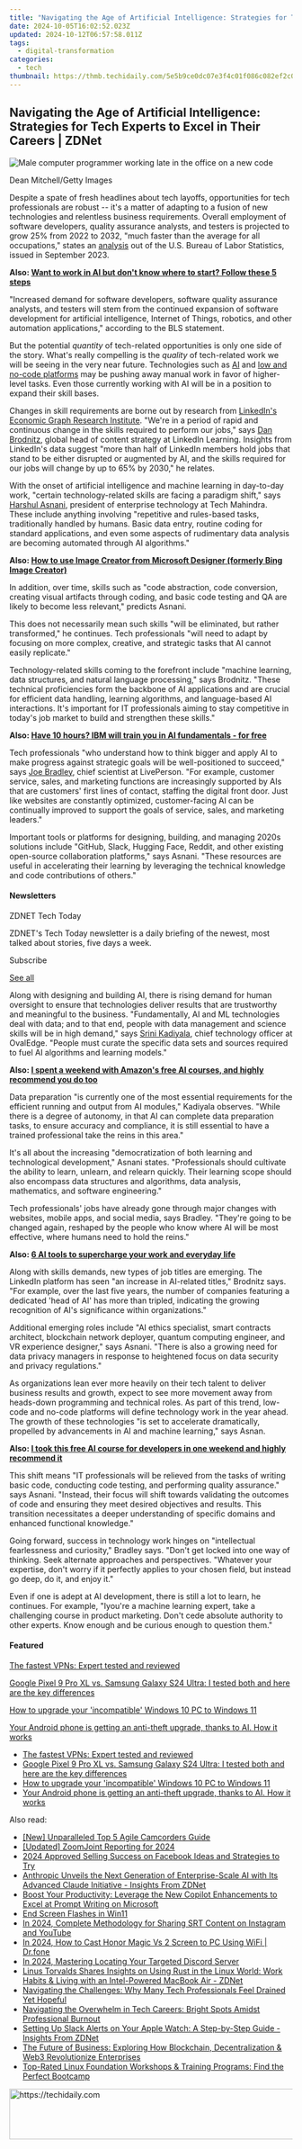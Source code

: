 ```yaml
---
title: "Navigating the Age of Artificial Intelligence: Strategies for Tech Experts to Excel in Their Careers | ZDNet"
date: 2024-10-05T16:02:52.023Z
updated: 2024-10-12T06:57:58.011Z
tags:
  - digital-transformation
categories:
  - tech
thumbnail: https://thmb.techidaily.com/5e5b9ce0dc07e3f4c01f086c082ef2c0bbdb4ea2b6b782415a93738cfbe92996.jpg
---
```


## Navigating the Age of Artificial Intelligence: Strategies for Tech Experts to Excel in Their Careers | ZDNet

![Male computer programmer working late in the office on a new code](https://www.zdnet.com/a/img/resize/def21ba39ee946e1194163007e6f1f0cd683d9b5/2024/01/22/361ea09d-f94c-4b4b-9443-62e2e41ababc/gettyimages-1180225149.jpg?auto=webp&width=1280)

Dean Mitchell/Getty Images

Despite a spate of fresh headlines about tech layoffs, opportunities for tech professionals are robust -- it's a matter of adapting to a fusion of new technologies and relentless business requirements. Overall employment of software developers, quality assurance analysts, and testers is projected to grow 25% from 2022 to 2032, "much faster than the average for all occupations," states an [analysis](https://www.bls.gov/ooh/computer-and-information-technology/software-developers.htm) out of the U.S. Bureau of Labor Statistics, issued in September 2023\. 

**Also: [Want to work in AI but don't know where to start? Follow these 5 steps](https://www.zdnet.com/article/so-you-want-to-work-in-ai-but-dont-know-where-to-start-follow-these-5-steps/)**

"Increased demand for software developers, software quality assurance analysts, and testers will stem from the continued expansion of software development for artificial intelligence, Internet of Things, robotics, and other automation applications," according to the BLS statement.

But the potential _quantity_ of tech-related opportunities is only one side of the story. What's really compelling is the _quality_ of tech-related work we will be seeing in the very near future. Technologies such as [AI](https://www.zdnet.com/article/what-is-ai-heres-everything-you-need-to-know-about-artificial-intelligence/) and [low and no-code platforms](https://www.zdnet.com/article/low-code-and-no-code-meant-for-citizen-developers-but-embraced-by-it/) may be pushing away manual work in favor of higher-level tasks. Even those currently working with AI will be in a position to expand their skill bases. 

Changes in skill requirements are borne out by research from [LinkedIn's Economic Graph Research Institute](https://economicgraph.linkedin.com/). "We're in a period of rapid and continuous change in the skills required to perform our jobs," says [Dan Brodnitz](https://www.linkedin.com/in/danbrodnitz/), global head of content strategy at LinkedIn Learning. Insights from LinkedIn's data suggest "more than half of LinkedIn members hold jobs that stand to be either disrupted or augmented by AI, and the skills required for our jobs will change by up to 65% by 2030," he relates.

With the onset of artificial intelligence and machine learning in day-to-day work, "certain technology-related skills are facing a paradigm shift," says [Harshul Asnani](https://www.techmahindra.com/en-in/harshul-asnani/), president of enterprise technology at Tech Mahindra. These include anything involving "repetitive and rules-based tasks, traditionally handled by humans. Basic data entry, routine coding for standard applications, and even some aspects of rudimentary data analysis are becoming automated through AI algorithms."

**Also: [How to use Image Creator from Microsoft Designer (formerly Bing Image Creator)](https://www.zdnet.com/article/how-to-use-bing-image-creator-microsoft-designer/)**

In addition, over time, skills such as "code abstraction, code conversion, creating visual artifacts through coding, and basic code testing and QA are likely to become less relevant," predicts Asnani.

This does not necessarily mean such skills "will be eliminated, but rather transformed," he continues. Tech professionals "will need to adapt by focusing on more complex, creative, and strategic tasks that AI cannot easily replicate." 

Technology-related skills coming to the forefront include "machine learning, data structures, and natural language processing," says Brodnitz. "These technical proficiencies form the backbone of AI applications and are crucial for efficient data handling, learning algorithms, and language-based AI interactions. It's important for IT professionals aiming to stay competitive in today's job market to build and strengthen these skills." 

**Also: [Have 10 hours? IBM will train you in AI fundamentals - for free](https://www.zdnet.com/article/have-10-hours-ibm-will-train-you-in-ai-fundamentals-for-free/)**

Tech professionals "who understand how to think bigger and apply AI to make progress against strategic goals will be well-positioned to succeed," says [Joe Bradley](https://www.linkedin.com/in/jallenbradley/), chief scientist at LivePerson. "For example, customer service, sales, and marketing functions are increasingly supported by AIs that are customers' first lines of contact, staffing the digital front door. Just like websites are constantly optimized, customer-facing AI can be continually improved to support the goals of service, sales, and marketing leaders." 

Important tools or platforms for designing, building, and managing 2020s solutions include "GitHub, Slack, Hugging Face, Reddit, and other existing open-source collaboration platforms," says Asnani. "These resources are useful in accelerating their learning by leveraging the technical knowledge and code contributions of others."

#### Newsletters

ZDNET Tech Today

ZDNET's Tech Today newsletter is a daily briefing of the newest, most talked about stories, five days a week.

 Subscribe

[See all](https://www.zdnet.com/newsletters/)

Along with designing and building AI, there is rising demand for human oversight to ensure that technologies deliver results that are trustworthy and meaningful to the business. "Fundamentally, AI and ML technologies deal with data; and to that end, people with data management and science skills will be in high demand," says [Srini Kadiyala](https://www.linkedin.com/in/srini-kadiyala-9343952/), chief technology officer at OvalEdge. "People must curate the specific data sets and sources required to fuel AI algorithms and learning models."

**Also: [I spent a weekend with Amazon's free AI courses, and highly recommend you do too](https://www.zdnet.com/article/unlock-ai-secrets-transform-your-skills-with-amazons-free-ai-learning/)**

Data preparation "is currently one of the most essential requirements for the efficient running and output from AI modules," Kadiyala observes. "While there is a degree of autonomy, in that AI can complete data preparation tasks, to ensure accuracy and compliance, it is still essential to have a trained professional take the reins in this area."

It's all about the increasing "democratization of both learning and technological development," Asnani states. "Professionals should cultivate the ability to learn, unlearn, and relearn quickly. Their learning scope should also encompass data structures and algorithms, data analysis, mathematics, and software engineering." 

Tech professionals' jobs have already gone through major changes with websites, mobile apps, and social media, says Bradley. "They're going to be changed again, reshaped by the people who know where AI will be most effective, where humans need to hold the reins."

**Also: [6 AI tools to supercharge your work and everyday life](https://www.zdnet.com/article/6-ai-tools-that-can-supercharge-your-everyday-life-and-work/)**

Along with skills demands, new types of job titles are emerging. The LinkedIn platform has seen "an increase in AI-related titles," Brodnitz says. "For example, over the last five years, the number of companies featuring a dedicated 'head of AI' has more than tripled, indicating the growing recognition of AI's significance within organizations." 

Additional emerging roles include "AI ethics specialist, smart contracts architect, blockchain network deployer, quantum computing engineer, and VR experience designer," says Asnani. "There is also a growing need for data privacy managers in response to heightened focus on data security and privacy regulations."

As organizations lean ever more heavily on their tech talent to deliver business results and growth, expect to see more movement away from heads-down programming and technical roles. As part of this trend, low-code and no-code platforms will define technology work in the year ahead. The growth of these technologies "is set to accelerate dramatically, propelled by advancements in AI and machine learning," says Asnan. 

**Also: [I took this free AI course for developers in one weekend and highly recommend it](https://www.zdnet.com/article/i-took-this-free-ai-course-for-developers-in-one-weekend-and-highly-recommend-it/)**

This shift means "IT professionals will be relieved from the tasks of writing basic code, conducting code testing, and performing quality assurance." says Asnani. "Instead, their focus will shift towards validating the outcomes of code and ensuring they meet desired objectives and results. This transition necessitates a deeper understanding of specific domains and enhanced functional knowledge."

Going forward, success in technology work hinges on "intellectual fearlessness and curiosity," Bradley says. "Don't get locked into one way of thinking. Seek alternate approaches and perspectives. "Whatever your expertise, don't worry if it perfectly applies to your chosen field, but instead go deep, do it, and enjoy it." 

Even if one is adept at AI development, there is still a lot to learn, he continues. For example, "Iyou're a machine learning expert, take a challenging course in product marketing. Don't cede absolute authority to other experts. Know enough and be curious enough to question them."

#### Featured

[The fastest VPNs: Expert tested and reviewed](https://www.zdnet.com/article/fastest-vpn/ "The fastest VPNs: Expert tested and reviewed")

[Google Pixel 9 Pro XL vs. Samsung Galaxy S24 Ultra: I tested both and here are the key differences](https://www.zdnet.com/article/google-pixel-9-pro-xl-vs-samsung-galaxy-s24-ultra/ "Google Pixel 9 Pro XL vs. Samsung Galaxy S24 Ultra: I tested both and here are the key differences")

[How to upgrade your 'incompatible' Windows 10 PC to Windows 11](https://www.zdnet.com/article/how-to-upgrade-your-incompatible-windows-10-pc-to-windows-11/ "How to upgrade your 'incompatible' Windows 10 PC to Windows 11")

[Your Android phone is getting an anti-theft upgrade, thanks to AI. How it works](https://www.zdnet.com/article/your-android-phone-is-getting-an-anti-theft-upgrade-thanks-to-ai-how-it-works/ "Your Android phone is getting an anti-theft upgrade, thanks to AI. How it works")

* [The fastest VPNs: Expert tested and reviewed](https://www.zdnet.com/article/fastest-vpn/ "The fastest VPNs: Expert tested and reviewed")
* [Google Pixel 9 Pro XL vs. Samsung Galaxy S24 Ultra: I tested both and here are the key differences](https://www.zdnet.com/article/google-pixel-9-pro-xl-vs-samsung-galaxy-s24-ultra/ "Google Pixel 9 Pro XL vs. Samsung Galaxy S24 Ultra: I tested both and here are the key differences")
* [How to upgrade your 'incompatible' Windows 10 PC to Windows 11](https://www.zdnet.com/article/how-to-upgrade-your-incompatible-windows-10-pc-to-windows-11/ "How to upgrade your 'incompatible' Windows 10 PC to Windows 11")
* [Your Android phone is getting an anti-theft upgrade, thanks to AI. How it works](https://www.zdnet.com/article/your-android-phone-is-getting-an-anti-theft-upgrade-thanks-to-ai-how-it-works/ "Your Android phone is getting an anti-theft upgrade, thanks to AI. How it works")

<ins class="adsbygoogle"
     style="display:block"
     data-ad-format="autorelaxed"
     data-ad-client="ca-pub-7571918770474297"
     data-ad-slot="1223367746"></ins>

<ins class="adsbygoogle"
     style="display:block"
     data-ad-client="ca-pub-7571918770474297"
     data-ad-slot="8358498916"
     data-ad-format="auto"
     data-full-width-responsive="true"></ins>

<span class="atpl-alsoreadstyle">Also read:</span>
<div><ul>
<li><a href="https://some-tips.techidaily.com/new-unparalleled-top-5-agile-camcorders-guide/"><u>[New] Unparalleled Top 5 Agile Camcorders Guide</u></a></li>
<li><a href="https://video-capture.techidaily.com/updated-zoomjoint-reporting-for-2024/"><u>[Updated] ZoomJoint Reporting for 2024</u></a></li>
<li><a href="https://facebook-videos.techidaily.com/2024-approved-selling-success-on-facebook-ideas-and-strategies-to-try/"><u>2024 Approved Selling Success on Facebook Ideas and Strategies to Try</u></a></li>
<li><a href="https://app-tips.techidaily.com/anthropic-unveils-the-next-generation-of-enterprise-scale-ai-with-its-advanced-claude-initiative-insights-from-zdnet/"><u>Anthropic Unveils the Next Generation of Enterprise-Scale AI with Its Advanced Claude Initiative - Insights From ZDNet</u></a></li>
<li><a href="https://app-tips.techidaily.com/boost-your-productivity-leverage-the-new-copilot-enhancements-to-excel-at-prompt-writing-on-microsoft/"><u>Boost Your Productivity: Leverage the New Copilot Enhancements to Excel at Prompt Writing on Microsoft</u></a></li>
<li><a href="https://network-issues.techidaily.com/end-screen-flashes-in-win11/"><u>End Screen Flashes in Win11</u></a></li>
<li><a href="https://extra-hints.techidaily.com/in-2024-complete-methodology-for-sharing-srt-content-on-instagram-and-youtube/"><u>In 2024, Complete Methodology for Sharing SRT Content on Instagram and YouTube</u></a></li>
<li><a href="https://screen-mirror.techidaily.com/in-2024-how-to-cast-honor-magic-vs-2-screen-to-pc-using-wifi-drfone-by-drfone-android/"><u>In 2024, How to Cast Honor Magic Vs 2 Screen to PC Using WiFi | Dr.fone</u></a></li>
<li><a href="https://discord-videos.techidaily.com/in-2024-mastering-locating-your-targeted-discord-server/"><u>In 2024, Mastering Locating Your Targeted Discord Server</u></a></li>
<li><a href="https://app-tips.techidaily.com/linus-torvalds-shares-insights-on-using-rust-in-the-linux-world-work-habits-and-living-with-an-intel-powered-macbook-air-zdnet/"><u>Linus Torvalds Shares Insights on Using Rust in the Linux World: Work Habits & Living with an Intel-Powered MacBook Air - ZDNet</u></a></li>
<li><a href="https://app-tips.techidaily.com/navigating-the-challenges-why-many-tech-professionals-feel-drained-yet-hopeful/"><u>Navigating the Challenges: Why Many Tech Professionals Feel Drained Yet Hopeful</u></a></li>
<li><a href="https://app-tips.techidaily.com/navigating-the-overwhelm-in-tech-careers-bright-spots-amidst-professional-burnout/"><u>Navigating the Overwhelm in Tech Careers: Bright Spots Amidst Professional Burnout</u></a></li>
<li><a href="https://tech-haven.techidaily.com/setting-up-slack-alerts-on-your-apple-watch-a-step-by-step-guide-insights-from-zdnet/"><u>Setting Up Slack Alerts on Your Apple Watch: A Step-by-Step Guide - Insights From ZDNet</u></a></li>
<li><a href="https://app-tips.techidaily.com/the-future-of-business-exploring-how-blockchain-decentralization-and-web3-revolutionize-enterprises/"><u>The Future of Business: Exploring How Blockchain, Decentralization & Web3 Revolutionize Enterprises</u></a></li>
<li><a href="https://app-tips.techidaily.com/top-rated-linux-foundation-workshops-and-training-programs-find-the-perfect-bootcamp/"><u>Top-Rated Linux Foundation Workshops & Training Programs: Find the Perfect Bootcamp</u></a></li>
</ul></div>

<!-- affiliate ads begin -->
<a href="https://appsumo.8odi.net/c/5597632/2100537/7443" target="_top" id="2100537">
  <img src="//a.impactradius-go.com/display-ad/7443-2100537" border="0" alt="https://techidaily.com" width="728" height="90"/>
</a>
<img height="0" width="0" src="https://appsumo.8odi.net/i/5597632/2100537/7443" style="position:absolute;visibility:hidden;" border="0" />
<!-- affiliate ads end -->

